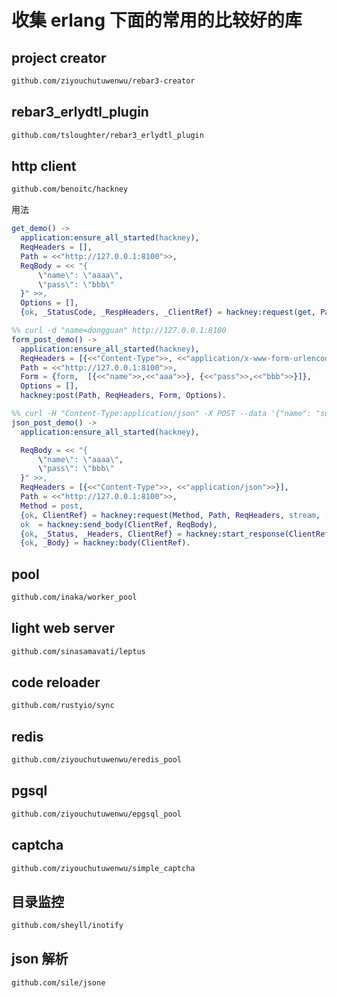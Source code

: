 # 收集 erlang 下面的常用的比较好的库

## project creator

```sh
github.com/ziyouchutuwenwu/rebar3-creator
```

## rebar3_erlydtl_plugin

```sh
github.com/tsloughter/rebar3_erlydtl_plugin
```

## http client

```sh
github.com/benoitc/hackney
```

用法

```erlang
get_demo() ->
  application:ensure_all_started(hackney),
  ReqHeaders = [],
  Path = <<"http://127.0.0.1:8100">>,
  ReqBody = << "{
      \"name\": \"aaaa\",
      \"pass\": \"bbb\"
  }" >>,
  Options = [],
  {ok, _StatusCode, _RespHeaders, _ClientRef} = hackney:request(get, Path, ReqHeaders, ReqBody, Options).

%% curl -d "name=dongguan" http://127.0.0.1:8100
form_post_demo() ->
  application:ensure_all_started(hackney),
  ReqHeaders = [{<<"Content-Type">>, <<"application/x-www-form-urlencoded">>}],
  Path = <<"http://127.0.0.1:8100">>,
  Form = {form,  [{<<"name">>,<<"aaa">>}, {<<"pass">>,<<"bbb">>}]},
  Options = [],
  hackney:post(Path, ReqHeaders, Form, Options).

%% curl -H "Content-Type:application/json" -X POST --data '{"name": "sunshine"}' http://127.0.0.1:8100
json_post_demo() ->
  application:ensure_all_started(hackney),

  ReqBody = << "{
      \"name\": \"aaaa\",
      \"pass\": \"bbb\"
  }" >>,
  ReqHeaders = [{<<"Content-Type">>, <<"application/json">>}],
  Path = <<"http://127.0.0.1:8100">>,
  Method = post,
  {ok, ClientRef} = hackney:request(Method, Path, ReqHeaders, stream, []),
  ok  = hackney:send_body(ClientRef, ReqBody),
  {ok, _Status, _Headers, ClientRef} = hackney:start_response(ClientRef),
  {ok, _Body} = hackney:body(ClientRef).
```

## pool

```sh
github.com/inaka/worker_pool
```

## light web server

```sh
github.com/sinasamavati/leptus
```

## code reloader

```sh
github.com/rustyio/sync
```

## redis

```sh
github.com/ziyouchutuwenwu/eredis_pool
```

## pgsql

```sh
github.com/ziyouchutuwenwu/epgsql_pool
```

## captcha

```sh
github.com/ziyouchutuwenwu/simple_captcha
```

## 目录监控

```sh
github.com/sheyll/inotify
```

## json 解析

```sh
github.com/sile/jsone
```
